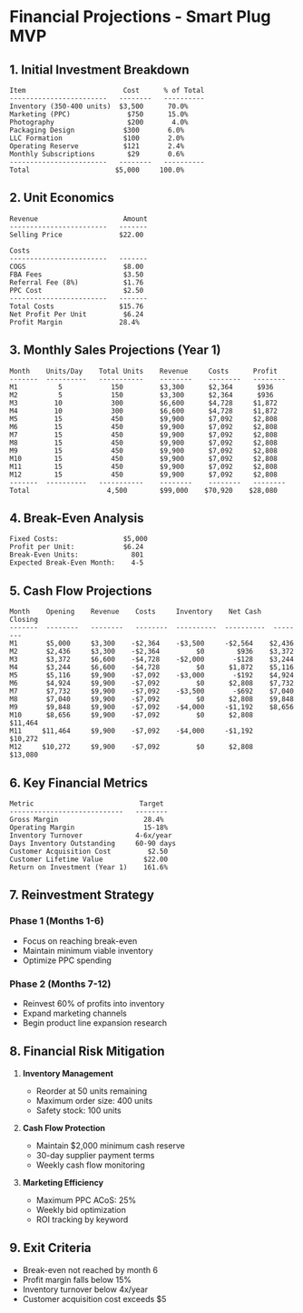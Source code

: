 # Financial Projections - Smart Plug MVP

## 1. Initial Investment Breakdown
```
Item                        Cost      % of Total
------------------------   --------   ----------
Inventory (350-400 units)  $3,500      70.0%
Marketing (PPC)              $750      15.0%
Photography                  $200       4.0%
Packaging Design            $300       6.0%
LLC Formation               $100       2.0%
Operating Reserve           $121       2.4%
Monthly Subscriptions        $29       0.6%
------------------------   --------   ----------
Total                     $5,000     100.0%
```

## 2. Unit Economics
```
Revenue                     Amount
------------------------   -------
Selling Price              $22.00

Costs
------------------------   -------
COGS                        $8.00
FBA Fees                    $3.50
Referral Fee (8%)           $1.76
PPC Cost                    $2.50
------------------------   -------
Total Costs                $15.76
Net Profit Per Unit         $6.24
Profit Margin              28.4%
```

## 3. Monthly Sales Projections (Year 1)
```
Month    Units/Day    Total Units    Revenue     Costs      Profit
-------  ----------   -----------    --------    --------   --------
M1          5            150         $3,300      $2,364      $936
M2          5            150         $3,300      $2,364      $936
M3         10            300         $6,600      $4,728     $1,872
M4         10            300         $6,600      $4,728     $1,872
M5         15            450         $9,900      $7,092     $2,808
M6         15            450         $9,900      $7,092     $2,808
M7         15            450         $9,900      $7,092     $2,808
M8         15            450         $9,900      $7,092     $2,808
M9         15            450         $9,900      $7,092     $2,808
M10        15            450         $9,900      $7,092     $2,808
M11        15            450         $9,900      $7,092     $2,808
M12        15            450         $9,900      $7,092     $2,808
-------  ----------   -----------    --------    --------   --------
Total                   4,500        $99,000    $70,920    $28,080
```

## 4. Break-Even Analysis
```
Fixed Costs:                $5,000
Profit per Unit:            $6.24
Break-Even Units:             801
Expected Break-Even Month:    4-5
```

## 5. Cash Flow Projections
```
Month    Opening    Revenue    Costs     Inventory    Net Cash    Closing
-------  --------   --------   --------  ----------  ----------  --------
M1       $5,000     $3,300    -$2,364    -$3,500     -$2,564    $2,436
M2       $2,436     $3,300    -$2,364         $0        $936    $3,372
M3       $3,372     $6,600    -$4,728    -$2,000       -$128    $3,244
M4       $3,244     $6,600    -$4,728         $0      $1,872    $5,116
M5       $5,116     $9,900    -$7,092    -$3,000       -$192    $4,924
M6       $4,924     $9,900    -$7,092         $0      $2,808    $7,732
M7       $7,732     $9,900    -$7,092    -$3,500       -$692    $7,040
M8       $7,040     $9,900    -$7,092         $0      $2,808    $9,848
M9       $9,848     $9,900    -$7,092    -$4,000     -$1,192    $8,656
M10      $8,656     $9,900    -$7,092         $0      $2,808    $11,464
M11     $11,464     $9,900    -$7,092    -$4,000     -$1,192    $10,272
M12     $10,272     $9,900    -$7,092         $0      $2,808    $13,080
```

## 6. Key Financial Metrics
```
Metric                          Target
----------------------------   --------
Gross Margin                     28.4%
Operating Margin                 15-18%
Inventory Turnover             4-6x/year
Days Inventory Outstanding     60-90 days
Customer Acquisition Cost         $2.50
Customer Lifetime Value          $22.00
Return on Investment (Year 1)    161.6%
```

## 7. Reinvestment Strategy
### Phase 1 (Months 1-6)
- Focus on reaching break-even
- Maintain minimum viable inventory
- Optimize PPC spending

### Phase 2 (Months 7-12)
- Reinvest 60% of profits into inventory
- Expand marketing channels
- Begin product line expansion research

## 8. Financial Risk Mitigation
1. **Inventory Management**
   - Reorder at 50 units remaining
   - Maximum order size: 400 units
   - Safety stock: 100 units

2. **Cash Flow Protection**
   - Maintain $2,000 minimum cash reserve
   - 30-day supplier payment terms
   - Weekly cash flow monitoring

3. **Marketing Efficiency**
   - Maximum PPC ACoS: 25%
   - Weekly bid optimization
   - ROI tracking by keyword

## 9. Exit Criteria
- Break-even not reached by month 6
- Profit margin falls below 15%
- Inventory turnover below 4x/year
- Customer acquisition cost exceeds $5